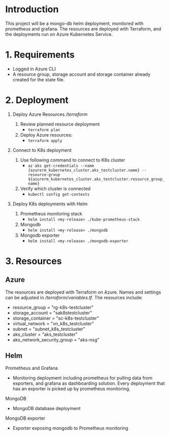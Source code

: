 # Introduction 
This project will be a mongo-db helm deployment, monitored with prometheus and grafana. The resources are deployed with Terraform, and the deployments run on Azure Kubernetes Service.

# 1. Requirements
- Logged in Azure CLI
- A resource group, storage account and storage container already created for the state file.

# 2. Deployment

1. Deploy Azure Resources */terraform*
    1. Review planned resource deployment
        - `terraform plan`
    2. Deploy Azure resources: 
        - `terraform apply`
2. Connect to K8s deployment
    1. Use following command to connect to K8s cluster
        - `az aks get-credentials --name {azurerm_kubernetes_cluster.aks_testcluster.name} --resource-group ${azurerm_kubernetes_cluster.aks_testcluster.resource_group_name}`
    2. Verify which cluster is connected
        - `kubectl config get-contexts`

3. Deploy K8s deployments with Helm
    1. Prometheus monitoring stack
        - `helm install <my-release> ./kube-prometheus-stack`
    2. Mongodb
        - `helm install <my-release> ./mongodb`
    3. Mongodb exporter
        - `helm install <my-release> ./mongodb-exporter`


# 3. Resources
## Azure
The resources are deployed with Terraform on Azure. Names and settings can be adjusted in */terraform/variables.tf*. The resources include:    
- resource_group = "rg-k8s-testcluster"
- storage_account = "sak8stestcluster"
- storage_container = "sc-k8s-testcluster"
- virtual_network = "vn_k8s_testcluster"
- subnet = "subnet_k8s_testcluster"
- aks_cluster = "aks_testcluster"
- aks_network_security_group = "aks-nsg"

## Helm
Prometheus and Grafana
- Monitoring deployment including prometheus for pulling data from exporters, and grafana as dashboarding solution. Every deployment that has an exporter is picked up by prometheus monitoring.

MongoDB
- MongoDB database deployment

MongoDB exporter
- Exporter exposing mongodb to Prometheus monitoring



